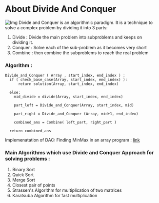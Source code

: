 # About Divide And Conquer
![Img](https://res.cloudinary.com/practicaldev/image/fetch/s--0knuwIJs--/c_imagga_scale,f_auto,fl_progressive,h_500,q_auto,w_1000/https://cl.ly/5864a2a8d8ba/Image%25202019-03-31%2520at%25205.27.52%2520PM.png)
Divide and Conquer is an algorithmic paradigm. It is a technique to solve a complex problem by dividing it into 3 parts:
1. Divide : Divide the main problem into subproblems and keeps on dividing it.
2. Conquer : Solve each of the sub-problem as it becomes very short
3. Combine : then combine the subproblems to reach the real problem

### Algorithm :
    Divide_and_Conquer ( Array , start_index, end_index ) :
      if ( check_base_case(Array, start_index, end_index) ): 
          return solution(Array, start_index, end_index)
     
      else:
        mid_divide = divide(Array, start_index, end_index)
    
        part_left = Divide_and_Conquer(Array, start_index, mid)
    
        part_right = Divide_and_Conquer (Array, mid+1, end_index)
    
        combined_ans = Combine( left_part, right_part )
    
      return combined_ans


Implemenatation of DAC: Finding MinMax in an array program : [link](https://github.com/Mystery01092000/Algorithms_myWay/blob/master/Python3.x/Algorithms/DivideAndConquer/MinAndMaxOfArrayDAC.py)
### Main Algorithms which use Divide and Conquer Approach for solving problems :

1. Binary Sort
2. Quick Sort
3. Merge Sort
4. Closest pair of points
5. Strassen's Algorithm for multiplication of two matrices
6. Karatsuba Algorithm for fast multiplication
